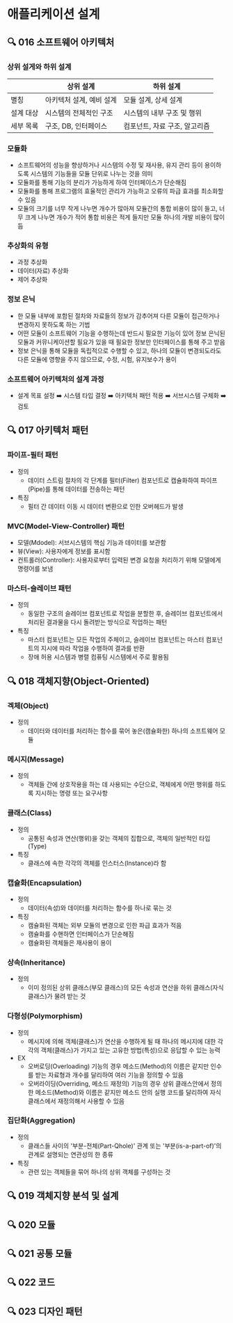 # 애플리케이션 설계
## :mag: 016 소프트웨어 아키텍처
### 상위 설게와 하위 설계
|   |상위 설계|하위 설계|
|---|--------|-------|
|별칭|아키텍처 설계, 예비 설계|모듈 설계, 상세 설계|
|설계 대상|시스템의 전체적인 구조|시스템의 내부 구조 및 행위|
|세부 목록|구조, DB, 인터페이스|컴포넌트, 자료 구조, 알고리즘|


### 모듈화
- 소프트웨어의 성능을 향상하거나 시스템의 수정 및 재사용, 유지 관리 등이 용이하도록 시스템의 기능들을 모듈 단위로 나누는 것을 의미
- 모듈화를 통해 기능의 분리가 가능하게 하여 인터페이스가 단순해짐
- 모듈화를 통해 프로그램의 효율적인 관리가 가능하고 오류의 파급 효과를 최소화할 수 있음
- 모듈의 크기를 너무 작게 나누면 개수가 많아져 모듈간의 통합 비용이 많이 들고, 너무 크게 나누면 개수가 적어 통합 비용은 적게 들지만 모듈 하나의 개발 비용이 많이 듬

### 추상화의 유형
- 과정 추상화
- 데이터(자료) 추상화
- 제어 추상화

### 정보 은닉
- 한 모듈 내부에 포함된 절차와 자료들의 정보가 감추어져 다른 모듈이 접근하거나 변경하지 못하도록 하는 기법
- 어떤 모듈이 소프트웨어 기능을 수행하는데 반드시 필요한 기능이 있어 정보 은닉된 모듈과 커뮤니케이션할 필요가 있을 때 필요한 정보만 인터페이스를 통해 주고 받음
- 정보 은닉을 통해 모듈을 독립적으로 수행할 수 있고, 하나의 모듈이 변경되도라도 다른 모듈에 영향을 주지 않으므로, 수정, 시험, 유지보수가 용이

### 소프트웨어 아키텍처의 설계 과정
- 설계 목표 설정 :arrow_right: 시스템 타입 결정 :arrow_right: 아키텍처 패턴 적용 :arrow_right: 서브시스템 구체화 :arrow_right: 검토





## :mag: 017 아키텍처 패턴
### 파이프-필터 패턴
- 정의
  - 데이터 스트림 절차의 각 단계를 필터(Filter)  컴포넌트로 캡슐화하여 파이프(Pipe)를 통해 데이터를 전송하는 패턴
- 특징
  - 필터 간 데이터 이동 시 데이터 변환으로 인한 오버헤드가 발생

### MVC(Model-View-Controller) 패턴
- 모델(Mdodel): 서브시스템의 핵심 기능과 데이터를 보관함
- 뷰(View): 사용자에게 정보를 표시함
- 컨트롤러(Controller): 사용자로부터 입력된 변경 요청을 처리하기 위해 모델에게 명령어를 보냄

### 마스터-슬레이브 패턴
- 정의
  - 동일한 구조의 슬레이브 컴포넌트로 작업을 분할한 후, 슬레이브 컴포넌트에서 처리된 결과물을 다시 돌려받는 방식으로 작업하는 패턴
- 특징
  - 마스터 컴포넌트는 모든 작업의 주체이고, 슬레이브 컴포넌트는 마스터 컴포넌트의 지시에 따라 작업을 수행하여 결과를 반환
  - 장애 허용 시스템과 병렬 컴퓨팅 시스템에서 주로 활용됨





## :mag: 018 객체지향(Object-Oriented)
### 겍체(Object)
- 정의
  - 데이터와 데이터를 처리하는 함수를 묶어 놓은(캠슐화한) 하나의 소프트웨어 모듈

### 메시지(Message)
- 정의 
  - 객체들 간에 상호작용을 하는 데 사용되는 수단으로, 객체에게 어떤 행위를 하도록 지시하는 명령 또는 요구사항

### 클래스(Class)
- 정의
  - 공통된 속성과 연산(행위)을 갖는 객체의 집합으로, 객체의 일반적인 타입(Type)
- 특징
  - 클래스에 속한 각각의 객체를 인스터스(Instance)라 함

### 캡슐화(Encapsulation)
- 정의
    - 데이터(속성)와 데이터를 처리하는 함수를 하나로 묶는 것
- 특징
  - 캠슐화된 객체는 외부 모듈의 변경으로 인한 파급 효과가 적음
  - 캠슐화를 수핸하면 인터페이스가 단순해짐
  - 캠슐화된 객체들은 재사용이 용이

### 상속(Inheritance)
- 정의
  - 이미 정의된 상위 클래스(부모 클래스)의 모든 속성과 연산을 하위 클래스(자식 클래스)가 물려 받는 것

### 다형성(Polymorphism)
- 정의 
  - 메시지에 의해 객체(클래스)가 연산을 수행하게 될 때 하나의 메시지에 대한 각각의 객체(클래스)가 가지고 있는 고유한 방법(특성)으로 응답할 수 있는 능력
- EX
  - 오버로딩(Overloading) 기능의 경우 메소드(Method)의 이름은 같지만 인수를 받는 자료형과 개수를 달리하여 여러 기능을 정의할 수 있음
  - 오버라이딩(Overriding, 메소드 재정의) 기능의 경우 상위 클래스안에서 정의한 메소드(Method)와 이름은 같지만 메소드 안의 실행 코드를 달리하여 자식 클래스에서 재정의해서 사용할 수 있음

### 집단화(Aggregation)
- 정의
    - 클래스들 사이의 '부분-전체(Part-Qhole)' 관계 또는 '부분(is-a-part-of)'의 관계로 설명되는 연관성의 한 종류
- 특징
  - 관련 있는 객체들을 묶어 하나의 상위 객체를 구성하는 것





## :mag: 019 객체지향 분석 및 설계






## :mag: 020 모듈






## :mag: 021 공통 모듈






## :mag: 022 코드






## :mag: 023 디자인 패턴
